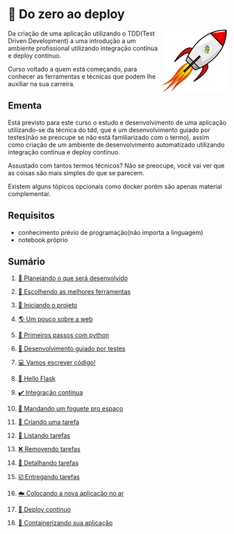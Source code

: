 # :rocket: Do zero ao deploy

<p align="center">
  <img style="float: right;" src="/imgs/python_rocket.png" alt="cobra em um foguete"/>
</p>

Da criação de uma aplicação utilizando o TDD(Test Driven Development) a uma introdução a um ambiente profissional utilizando integração contínua e deploy contínuo.

Curso voltado a quem está começando, para conhecer as ferramentas e técnicas que podem lhe auxiliar na sua carreira.

## Ementa

Está previsto para este curso o estudo e desenvolvimento de uma aplicação utilizando-se da técnica do tdd, que é um desenvolvimento guiado por testes(não se preocupe se não está familiarizado com o termo), assim como criação de um ambiente de desenvolvimento automatizado utilizando integração contínua e deploy contínuo.

Assustado com tantos termos técnicos? Não se preocupe, você vai ver que as coisas são mais simples do que se parecem.

Existem alguns tópicos opcionais como docker porém são apenas material complementar.

## Requisitos

- conhecimento prévio de programação(não importa a linguagem)
- notebook próprio

## Sumário

1. [:thought_balloon: Planejando o que será desenvolvido](planejando.md)

1. [:hammer: Escolhendo as melhores ferramentas](ferramentas.md)

1. [:book: Iniciando o projeto](projeto.md)

1. [:earth_americas: Um pouco sobre a web](web.md)

1. [:snake: Primeiros passos com python](python.md)

1. [:goat: Desenvolvimento guiado por testes](testes.md)

1. [:computer: Vamos escrever código!](codigo.md)

1. [:dog: Hello Flask](hello_flask.md)

1. [:heavy_check_mark: Integração contínua](integracao.md)

1. [:rocket: Mandando um foguete pro espaço](deploy.md)

1. [:memo: Criando uma tarefa](criar.md)

1. [:book: Listando tarefas](listar.md)

1. [:x: Removendo tarefas](remover.md)

1. [:scroll: Detalhando tarefas](detalhar.md)

1. [:ballot_box_with_check: Entregando tarefas](entregar.md)

1. [:cloud: Colocando a nova aplicação no ar](noar.md)

1. [:rainbow: Deploy contínuo](cd.md)

1. [:whale: Containerizando sua aplicação](docker.md)
